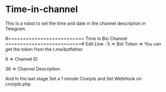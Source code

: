 # Time-in-channel
This is a robot to set the time and date in the channel description in Telegram.

#=========================< Time in Bio Channel >=========================#
Edit Line :
5 => Bot Token => You can get the token from the t.me/botfather

6 => Channel ID

36 => Channel Description 

And In the last stage Set a 1 minute Cronjob and Set WebHook on cronjob.php
